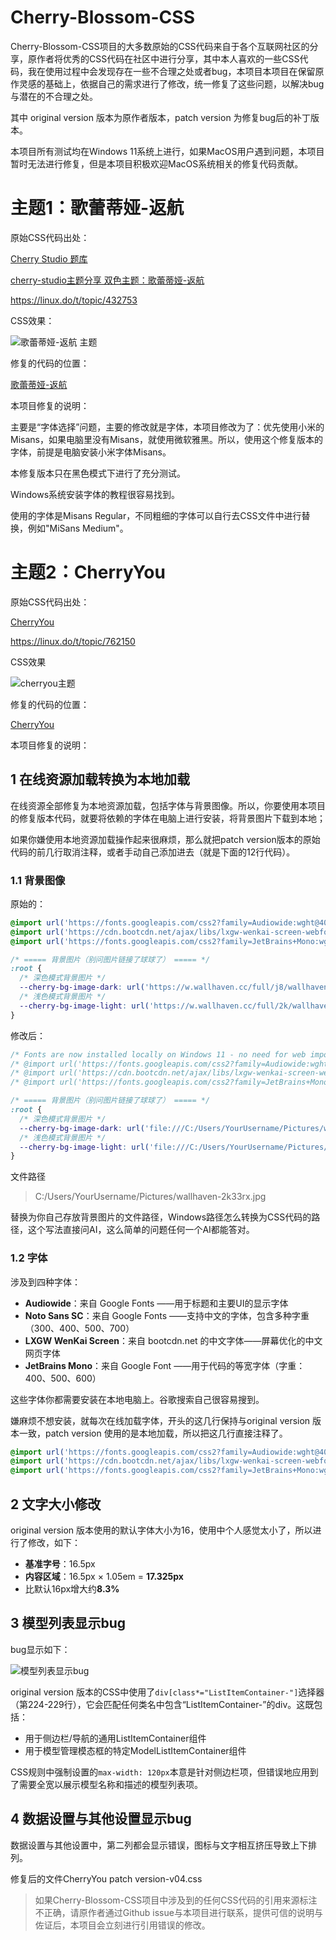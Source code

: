 # Cherry-Blossom-CSS
Cherry-Blossom-CSS项目的大多数原始的CSS代码来自于各个互联网社区的分享，原作者将优秀的CSS代码在社区中进行分享，其中本人喜欢的一些CSS代码，我在使用过程中会发现存在一些不合理之处或者bug，本项目本项目在保留原作灵感的基础上，依据自己的需求进行了修改，统一修复了这些问题，以解决bug与潜在的不合理之处。

其中 original version 版本为原作者版本，patch version 为修复bug后的补丁版本。

本项目所有测试均在Windows 11系统上进行，如果MacOS用户遇到问题，本项目暂时无法进行修复，但是本项目积极欢迎MacOS系统相关的修复代码贡献。

# 主题1：歌蕾蒂娅-返航

原始CSS代码出处：

[Cherry Studio 题库](https://cherrycss.com/)

[cherry-studio主题分享 双色主题：歌蕾蒂娅-返航](https://linux.do/t/topic/432753)

https://linux.do/t/topic/432753

CSS效果：

![歌蕾蒂娅-返航 主题](https://github.com/BaseBlank/Cherry-Blossom-CSS/blob/main/imgs/%E6%AD%8C%E8%95%BE%E8%92%82%E5%A8%85-%E8%BF%94%E8%88%AA%20%E4%B8%BB%E9%A2%98.png)

修复的代码的位置：

[歌蕾蒂娅-返航](https://github.com/BaseBlank/Cherry-Blossom-CSS/tree/main/CSS/01%20%E6%AD%8C%E8%95%BE%E8%92%82%E5%A8%85-%E8%BF%94%E8%88%AA)

本项目修复的说明：

主要是“字体选择”问题，主要的修改就是字体，本项目修改为了：优先使用小米的Misans，如果电脑里没有Misans，就使用微软雅黑。所以，使用这个修复版本的字体，前提是电脑安装小米字体Misans。

本修复版本只在黑色模式下进行了充分测试。

[Misans]: https://hyperos.mi.com/font/download

Windows系统安装字体的教程很容易找到。

使用的字体是Misans Regular，不同粗细的字体可以自行去CSS文件中进行替换，例如"MiSans Medium"。

# 主题2：CherryYou

原始CSS代码出处：

[CherryYou](https://linux.do/t/topic/762150)

https://linux.do/t/topic/762150

CSS效果

![cherryou主题](https://github.com/BaseBlank/Cherry-Blossom-CSS/blob/main/imgs/CherryYou%E4%B8%BB%E9%A2%98.png)

修复的代码的位置：

[CherryYou](https://github.com/BaseBlank/Cherry-Blossom-CSS/tree/main/CSS/02%20CherryYou)

本项目修复的说明：

## 1 在线资源加载转换为本地加载

在线资源全部修复为本地资源加载，包括字体与背景图像。所以，你要使用本项目的修复版本代码，就要将依赖的字体在电脑上进行安装，将背景图片下载到本地；

如果你嫌使用本地资源加载操作起来很麻烦，那么就把patch version版本的原始代码的前几行取消注释，或者手动自己添加进去（就是下面的12行代码）。

### 1.1 背景图像

原始的：

```css
@import url('https://fonts.googleapis.com/css2?family=Audiowide:wght@400&family=Noto+Sans+SC:wght@300;400;500;700&display=swap');
@import url('https://cdn.bootcdn.net/ajax/libs/lxgw-wenkai-screen-webfont/1.7.0/style.min.css');
@import url('https://fonts.googleapis.com/css2?family=JetBrains+Mono:wght@400;500;600&display=swap');

/* ===== 背景图片（别问图片链接了球球了） ===== */
:root {
  /* 深色模式背景图片 */
  --cherry-bg-image-dark: url('https://w.wallhaven.cc/full/j8/wallhaven-j831k5.png');
  /* 浅色模式背景图片 */
  --cherry-bg-image-light: url('https://w.wallhaven.cc/full/2k/wallhaven-2k33rx.jpg');
}

```

修改后：

```css
/* Fonts are now installed locally on Windows 11 - no need for web imports */
/* @import url('https://fonts.googleapis.com/css2?family=Audiowide:wght@400&family=Noto+Sans+SC:wght@300;400;500;700&display=swap'); */
/* @import url('https://cdn.bootcdn.net/ajax/libs/lxgw-wenkai-screen-webfont/1.7.0/style.min.css'); */
/* @import url('https://fonts.googleapis.com/css2?family=JetBrains+Mono:wght@400;500;600&display=swap'); */

/* ===== 背景图片（别问图片链接了球球了） ===== */
:root {
  /* 深色模式背景图片 */
  --cherry-bg-image-dark: url('file:///C:/Users/YourUsername/Pictures/wallhaven-j831k5.png');
  /* 浅色模式背景图片 */
  --cherry-bg-image-light: url('file:///C:/Users/YourUsername/Pictures/wallhaven-2k33rx.jpg');
}

```

文件路径

> C:/Users/YourUsername/Pictures/wallhaven-2k33rx.jpg

替换为你自己存放背景图片的文件路径，Windows路径怎么转换为CSS代码的路径，这个写法直接问AI，这么简单的问题任何一个AI都能答对。

### 1.2 字体

涉及到四种字体：

- **Audiowide**：来自 Google Fonts ——用于标题和主要UI的显示字体
- **Noto Sans SC**：来自 Google Fonts ——支持中文的字体，包含多种字重（300、400、500、700）
- **LXGW WenKai Screen**：来自 bootcdn.net 的中文字体——屏幕优化的中文网页字体
- **JetBrains Mono**：来自 Google Font ——用于代码的等宽字体（字重：400、500、600）

这些字体你都需要安装在本地电脑上。谷歌搜索自己很容易搜到。

嫌麻烦不想安装，就每次在线加载字体，开头的这几行保持与original version 版本一致，patch version 使用的是本地加载，所以把这几行直接注释了。

```css
@import url('https://fonts.googleapis.com/css2?family=Audiowide:wght@400&family=Noto+Sans+SC:wght@300;400;500;700&display=swap');
@import url('https://cdn.bootcdn.net/ajax/libs/lxgw-wenkai-screen-webfont/1.7.0/style.min.css');
@import url('https://fonts.googleapis.com/css2?family=JetBrains+Mono:wght@400;500;600&display=swap');
```

## 2 文字大小修改

original version 版本使用的默认字体大小为16，使用中个人感觉太小了，所以进行了修改，如下：

- **基准字号**：16.5px
- **内容区域**：16.5px × 1.05em = **17.325px**
- 比默认16px增大约**8.3%**

## 3 模型列表显示bug

bug显示如下：

![模型列表显示bug](https://github.com/BaseBlank/Cherry-Blossom-CSS/blob/main/imgs/%E6%A8%A1%E5%9E%8B%E5%88%97%E8%A1%A8%E6%98%BE%E7%A4%BAbug.png)

original version 版本的CSS中使用了`div[class*="ListItemContainer-"]`选择器（第224-229行），它会匹配任何类名中包含“ListItemContainer-”的div。这既包括：

- 用于侧边栏/导航的通用ListItemContainer组件
- 用于模型管理模态框的特定ModelListItemContainer组件

CSS规则中强制设置的`max-width: 120px`本意是针对侧边栏项，但错误地应用到了需要全宽以展示模型名称和描述的模型列表项。

## 4 数据设置与其他设置显示bug

数据设置与其他设置中，第二列都会显示错误，图标与文字相互挤压导致上下排列。

修复后的文件CherryYou patch version-v04.css



> 如果Cherry-Blossom-CSS项目中涉及到的任何CSS代码的引用来源标注不正确，请原作者通过Github issue与本项目进行联系，提供可信的说明与佐证后，本项目会立刻进行引用错误的修改。





